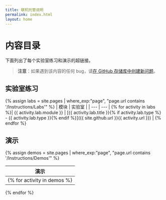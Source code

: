 ```yaml
---
title: 联机托管说明
permalink: index.html
layout: home
---
```


# 内容目录

下面列出了每个实验室练习和演示的超链接。

> **注意**：如果遇到该内容的任何 bug，请[在 GitHub 存储库中创建新问题](https://github.com/MicrosoftLearning/PL-300-Microsoft-Power-BI-Data-Analyst/issues/new/choose)。

## 实验室练习

{% assign labs = site.pages | where_exp:"page", "page.url contains '/Instructions/Labs'" %}
| 模块 | 实验室 |
| --- | --- | 
{% for activity in labs  %}| {{ activity.lab.module }} | [{{ activity.lab.title }}{% if activity.lab.type %} - {{ activity.lab.type }}{% endif %}]({{ site.github.url }}{{ activity.url }}) |
{% endfor %}

## 演示

{% assign demos = site.pages | where_exp:"page", "page.url contains '/Instructions/Demos'" %}

| 演示 |
| --- |
{% for activity in demos  %}| [{{ activity.demo.title }}]({{ site.github.url }}{{ activity.url }}) |
{% endfor %}
